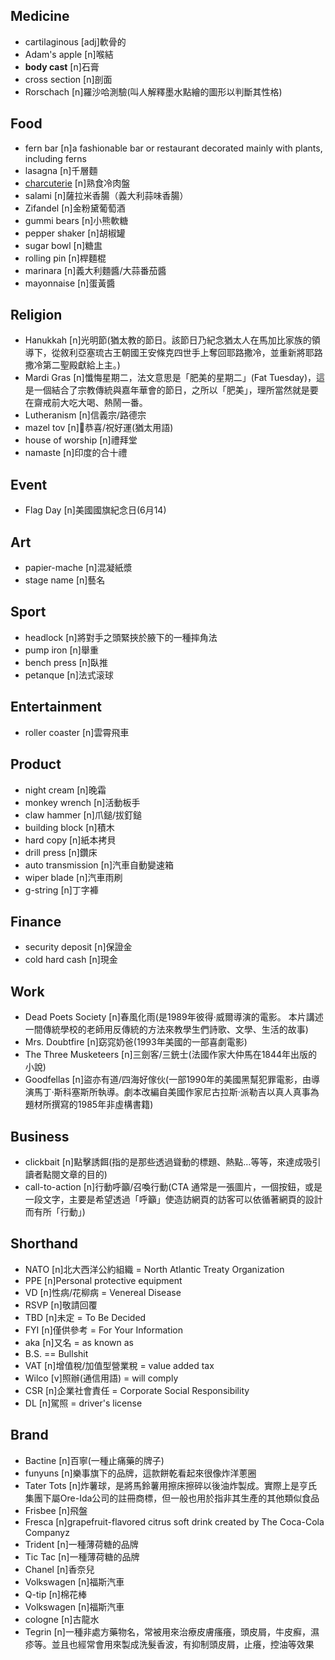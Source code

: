 ## Medicine
- cartilaginous [adj]軟骨的
- Adam's apple [n]喉結
- **body cast** [n]石膏
- cross section [n]剖面
- Rorschach [n]羅沙哈測驗(叫人解釋墨水點繪的圖形以判斷其性格)

## Food
- fern bar [n]a fashionable bar or restaurant decorated mainly with plants, including ferns
- lasagna [n]千層麵
- [charcuterie](/ʃɑːˈkuːt(ə)ri/) [n]熟食冷肉盤
- salami [n]薩拉米香腸（義大利蒜味香腸）
- Zifandel [n]金粉黛葡萄酒
- gummi bears [n]小熊軟糖
- pepper shaker [n]胡椒罐
- sugar bowl [n]糖盅
- rolling pin [n]桿麵棍
- marinara [n]義大利麵醬/大蒜番茄醬
- mayonnaise [n]蛋黃醬

## Religion
- Hanukkah [n]光明節(猶太教的節日。該節日乃紀念猶太人在馬加比家族的領導下，從敘利亞塞琉古王朝國王安條克四世手上奪回耶路撒冷，並重新將耶路撒冷第二聖殿獻給上主。)
- Mardi Gras [n]懺悔星期二，法文意思是「肥美的星期二」(Fat Tuesday)，這是一個結合了宗教傳統與嘉年華會的節日，之所以「肥美」，理所當然就是要在齋戒前大吃大喝、熱鬧一番。
- Lutheranism [n]信義宗/路德宗
- mazel tov [n]恭喜/祝好運(猶太用語)
- house of worship [n]禮拜堂
- namaste [n]印度的合十禮

## Event
- Flag Day [n]美國國旗紀念日(6月14)

## Art
- papier-mache [n]混凝紙漿
- stage name [n]藝名

## Sport
- headlock [n]將對手之頭緊挾於腋下的一種摔角法
- pump iron [n]舉重
- bench press [n]臥推
- petanque [n]法式滚球

## Entertainment
- roller coaster [n]雲霄飛車

## Product
- night cream [n]晚霜
- monkey wrench [n]活動板手
- claw hammer [n]爪鎚/拔釘鎚
- building block [n]積木
- hard copy [n]紙本拷貝
- drill press [n]鑽床
- auto transmission [n]汽車自動變速箱
- wiper blade [n]汽車雨刷
- g-string [n]丁字褲

## Finance
- security deposit [n]保證金
- cold hard cash [n]現金

## Work
- Dead Poets Society [n]春風化雨(是1989年彼得·威爾導演的電影。 本片講述一間傳統學校的老師用反傳統的方法來教學生們詩歌、文學、生活的故事)
- Mrs. Doubtfire [n]窈窕奶爸(1993年美國的一部喜劇電影)
- The Three Musketeers [n]三劍客/三銃士(法國作家大仲馬在1844年出版的小說)
- Goodfellas [n]盜亦有道/四海好傢伙(一部1990年的美國黑幫犯罪電影，由導演馬丁·斯科塞斯所執導。劇本改編自美國作家尼古拉斯·派勒吉以真人真事為題材所撰寫的1985年非虛構書籍)

## Business
- clickbait [n]點擊誘餌(指的是那些透過聳動的標題、熱點…等等，來達成吸引讀者點閱文章的目的)
- call-to-action [n]行動呼籲/召喚行動(CTA 通常是一張圖片，一個按鈕，或是一段文字，主要是希望透過「呼籲」使造訪網頁的訪客可以依循著網頁的設計而有所「行動」)

## Shorthand
- NATO [n]北大西洋公約組織 =  North Atlantic Treaty Organization 
- PPE [n]Personal protective equipment
- VD [n]性病/花柳病 = Venereal Disease 
- RSVP [n]敬請回覆
- TBD [n]未定 = To Be Decided
- FYI [n]僅供參考 = For Your Information
- aka [n]又名 = as known as
- B.S. == Bullshit
- VAT [n]增值稅/加值型營業稅 = value added tax
- Wilco [v]照辦(通信用語) = will comply
- CSR [n]企業社會責任 = Corporate Social Responsibility
- DL [n]駕照 = driver's license

## Brand
- Bactine [n]百寧(一種止痛藥的牌子)
- funyuns [n]樂事旗下的品牌，這款餅乾看起來很像炸洋蔥圈
- Tater Tots [n]炸薯球，是將馬鈴薯用擦床擦碎以後油炸製成。實際上是亨氏集團下屬Ore-Ida公司的註冊商標，但一般也用於指非其生產的其他類似食品
- Frisbee [n]飛盤
- Fresca [n]grapefruit-flavored citrus soft drink created by The Coca-Cola Companyz
- Trident [n]一種薄荷糖的品牌
- Tic Tac [n]一種薄荷糖的品牌
- Chanel [n]香奈兒
- Volkswagen [n]福斯汽車
- Q-tip [n]棉花棒
- Volkswagen [n]福斯汽車
- cologne [n]古龍水
- Tegrin [n]一種非處方藥物名，常被用來治療皮膚瘙癢，頭皮屑，牛皮癬，濕疹等。並且也經常會用來製成洗髮香波，有抑制頭皮屑，止癢，控油等效果